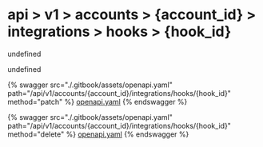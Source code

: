 # api > v1 > accounts > {account_id} > integrations > hooks > {hook_id}

undefined

undefined


{% swagger src="./.gitbook/assets/openapi.yaml" path="/api/v1/accounts/{account_id}/integrations/hooks/{hook_id}" method="patch" %}
[openapi.yaml](<./.gitbook/assets/openapi.yaml>)
{% endswagger %}
  


{% swagger src="./.gitbook/assets/openapi.yaml" path="/api/v1/accounts/{account_id}/integrations/hooks/{hook_id}" method="delete" %}
[openapi.yaml](<./.gitbook/assets/openapi.yaml>)
{% endswagger %}